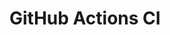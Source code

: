 # GitHub Actions CI









































































































































































































































































































































































































































































































































































































































































































































































































































































































































































































































































































































































































































































































































































































































































































































































































































































































































































































































































































































































































































































































































































































































































































































































































































































































































































































































































































































































































































































































































